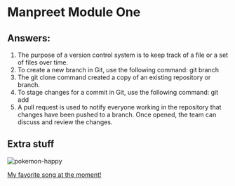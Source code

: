 # Manpreet Module One

## Answers:

1. The purpose of a version control system is to keep track of a file or a set of files over time.
2. To create a new branch in Git, use the following command: git branch <branch-name>
3. The git clone command created a copy of an existing repository or branch.
4. To stage changes for a commit in Git, use the following command: git add
5. A pull request is used to notify everyone working in the repository that changes have been pushed to a branch. Once opened, the team can discuss and review the changes.

## Extra stuff
![pokemon-happy](https://github.com/mxsingh/Manpreet_Training_Modules/assets/123334045/15d2b67a-01b4-4f27-bad8-f7a60663d542)

[My favorite song at the moment!](https://open.spotify.com/track/2SXx7Ofa79CeJfio98aJcG?si=03cc956b32ca4570)
